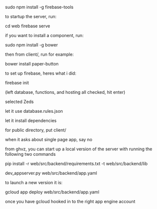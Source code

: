 sudo npm install -g firebase-tools


to startup the server, run:

cd web
firebase serve



if you want to install a component, run:

sudo npm install -g bower

then from client/, run for example:

bower install paper-button






to set up firebase, heres what i did:

firebase init

(left database, functions, and hosting all checked, hit enter)

selected Zeds

let it use database.rules.json

let it install dependencies

for public directory, put client/

when it asks about single page app, say no




from ghvz, you can start up a local version of the server with running the following two commands

pip install -r web/src/backend/requirements.txt -t web/src/backend/lib

dev_appserver.py web/src/backend/app.yaml

to launch a new version it is:

gcloud app deploy web/src/backend/app.yaml

once you have gcloud hooked in to the right app engine account

